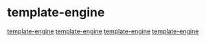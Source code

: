 # template-engine

[template-engine](https://github.com/vovkos/doxyrest)
[template-engine](https://github.com/manifold-systems/manifold)
[template-engine](https://github.com/lambda-fairy/maud)
[template-engine](https://github.com/kaj/ructe)
